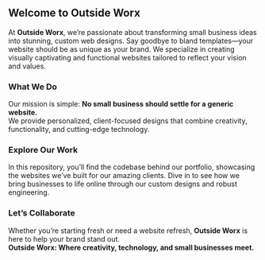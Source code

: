 ## Welcome to Outside Worx

At **Outside Worx**, we’re passionate about transforming small business ideas into stunning, custom web designs. Say goodbye to bland templates—your website should be as unique as your brand. We specialize in creating visually captivating and functional websites tailored to reflect your vision and values.

### What We Do

Our mission is simple: **No small business should settle for a generic website.**  
We provide personalized, client-focused designs that combine creativity, functionality, and cutting-edge technology.

### Explore Our Work

In this repository, you’ll find the codebase behind our portfolio, showcasing the websites we’ve built for our amazing clients. Dive in to see how we bring businesses to life online through our custom designs and robust engineering.

### Let’s Collaborate

Whether you’re starting fresh or need a website refresh, **Outside Worx** is here to help your brand stand out.  
**Outside Worx: Where creativity, technology, and small businesses meet.**
